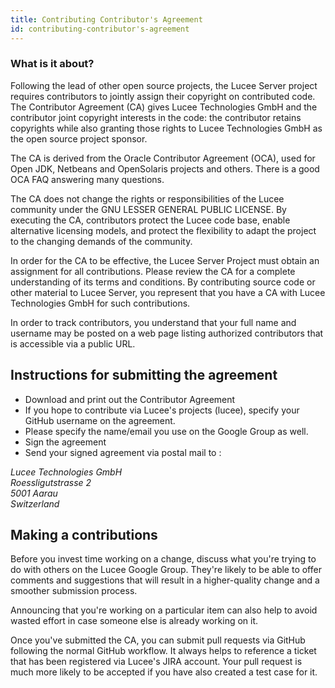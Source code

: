 ```yaml
---
title: Contributing Contributor's Agreement
id: contributing-contributor's-agreement
---
```


### What is it about? ###

Following the lead of other open source projects, the Lucee Server project requires contributors to jointly assign their copyright on contributed code. The Contributor Agreement (CA) gives Lucee Technologies GmbH and the contributor joint copyright interests in the code: the contributor retains copyrights while also granting those rights to Lucee Technologies GmbH as the open source project sponsor.

The CA is derived from the Oracle Contributor Agreement (OCA), used for Open JDK, Netbeans and OpenSolaris projects and others. There is a good OCA FAQ answering many questions.

The CA does not change the rights or responsibilities of the Lucee community under the GNU LESSER GENERAL PUBLIC LICENSE. By executing the CA, contributors protect the Lucee code base, enable alternative licensing models, and protect the flexibility to adapt the project to the changing demands of the community.

In order for the CA to be effective, the Lucee Server Project must obtain an assignment for all contributions. Please review the CA for a complete understanding of its terms and conditions. By contributing source code or other material to Lucee Server, you represent that you have a CA with Lucee Technologies GmbH for such contributions.

In order to track contributors, you understand that your full name and
username may be posted on a web page listing authorized contributors that is
accessible via a public URL.

## Instructions for submitting the agreement ##

* Download and print out the Contributor Agreement
* If you hope to contribute via Lucee's projects (lucee), specify your GitHub username on the agreement.
* Please specify the name/email you use on the Google Group as well.
* Sign the agreement
* Send your signed agreement via postal mail to :

*Lucee Technologies GmbH*  
*Roessligutstrasse 2*  
*5001 Aarau*  
*Switzerland*  

## Making a contributions ##

Before you invest time working on a change, discuss what you're trying to do with others on the Lucee Google Group. They're likely to be able to offer comments and suggestions that will result in a higher-quality change and a smoother submission process.

Announcing that you're working on a particular item can also help to avoid wasted effort in case someone else is already working on it.

Once you've submitted the CA, you can submit pull requests via GitHub following the normal GitHub workflow. It always helps to reference a ticket that has been registered via Lucee's JIRA account. Your pull request is much more likely to be accepted if you have also created a test case for it.
